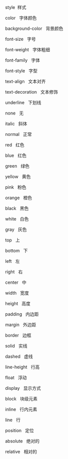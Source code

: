 style&nbsp; 样式



color &nbsp; 字体颜色

background-color &nbsp; 背景颜色

font-size &nbsp; 字号

font-weight &nbsp; 字体粗细

font-family &nbsp; 字体

font-style &nbsp; 字型

text-align &nbsp; 文本对齐

text-decoration &nbsp; 文本修饰



underline &nbsp; 下划线

none &nbsp; 无

italic &nbsp; 斜体

normal &nbsp; 正常



red &nbsp; 红色

blue &nbsp; 红色

green &nbsp; 绿色

yellow &nbsp; 黄色

pink &nbsp; 粉色

orange &nbsp; 橙色

black &nbsp; 黑色

white &nbsp; 白色

gray &nbsp; 灰色



top &nbsp; 上

bottom &nbsp; 下

left &nbsp; 左

right &nbsp; 右

center &nbsp; 中



width &nbsp; 宽度

height &nbsp; 高度

padding &nbsp; 内边距

margin &nbsp; 外边距

border &nbsp; 边框

solid &nbsp; 实线

dashed &nbsp; 虚线

line-height &nbsp; 行高





float &nbsp; 浮动

display &nbsp; 显示方式

block &nbsp; 块级元素

inline &nbsp; 行内元素

line &nbsp; 行

position &nbsp; 定位

absolute &nbsp; 绝对的

relative &nbsp; 相对的



